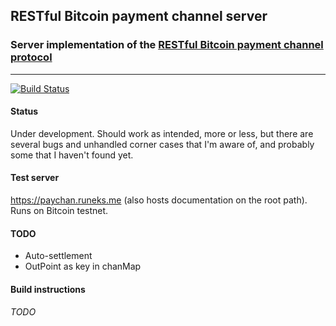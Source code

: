 ## RESTful Bitcoin payment channel server
### Server implementation of the [RESTful Bitcoin payment channel protocol](https://github.com/runeksvendsen/restful-payment-channel-server/wiki/Protocol-interface)

---

[![Build Status](https://api.travis-ci.org/runeksvendsen/restful-payment-channel-server.svg)](https://travis-ci.org/runeksvendsen/restful-payment-channel-server)

#### Status
Under development. Should work as intended, more or less, but there are several bugs and unhandled corner cases that I'm aware of, and probably some that I haven't found yet.

#### Test server
https://paychan.runeks.me (also hosts documentation on the root path). Runs on Bitcoin testnet.

#### TODO
* Auto-settlement
* OutPoint as key in chanMap

#### Build instructions
*TODO*

